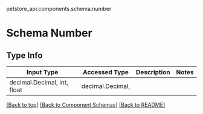 petstore_api.components.schema.number
# Schema Number

## Type Info
Input Type | Accessed Type | Description | Notes
------------ | ------------- | ------------- | -------------
decimal.Decimal, int, float | decimal.Decimal,  |  |

[[Back to top]](#top) [[Back to Component Schemas]](../../../README.md#Component-Schemas) [[Back to README]](../../../README.md)
